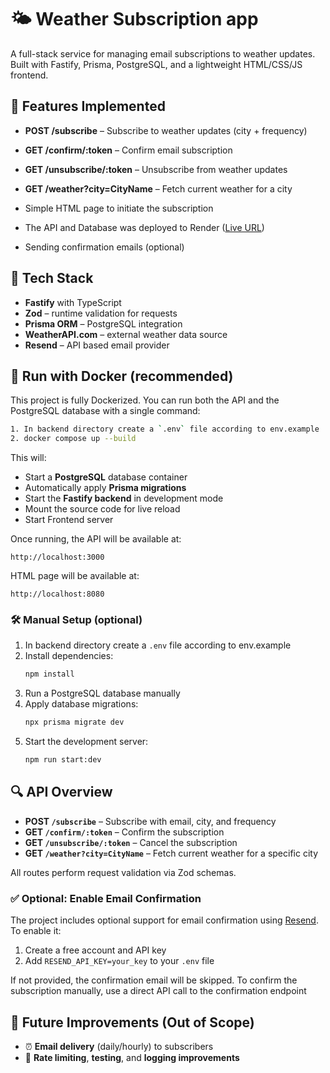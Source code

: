 # 🌤️ Weather Subscription app

A full-stack service for managing email subscriptions to weather updates.
Built with Fastify, Prisma, PostgreSQL, and a lightweight HTML/CSS/JS frontend.

## 🚀 Features Implemented

- **POST /subscribe** – Subscribe to weather updates (city + frequency)
- **GET /confirm/:token** – Confirm email subscription
- **GET /unsubscribe/:token** – Unsubscribe from weather updates
- **GET /weather?city=CityName** – Fetch current weather for a city

- Simple HTML page to initiate the subscription
- The API and Database was deployed to Render ([Live URL](https://weather-api.onrender.com))
- Sending confirmation emails (optional)
## 🧰 Tech Stack

- **Fastify** with TypeScript
- **Zod** – runtime validation for requests
- **Prisma ORM** – PostgreSQL integration
- **WeatherAPI.com** – external weather data source
- **Resend** – API based email provider

## 🐳 Run with Docker (recommended)

This project is fully Dockerized. You can run both the API and the PostgreSQL database with a single command:

```bash
1. In backend directory create a `.env` file according to env.example
2. docker compose up --build
```

This will:

- Start a **PostgreSQL** database container
- Automatically apply **Prisma migrations**
- Start the **Fastify backend** in development mode
- Mount the source code for live reload
- Start Frontend server

Once running, the API will be available at:

```
http://localhost:3000
```

HTML page will be available at:

```
http://localhost:8080
```

### 🛠 Manual Setup (optional)

1. In backend directory create a `.env` file according to env.example
2. Install dependencies:
   ```bash
   npm install
   ```
3. Run a PostgreSQL database manually
4. Apply database migrations:
   ```bash
   npx prisma migrate dev
   ```
5. Start the development server:
   ```bash
   npm run start:dev
   ```

## 🔍 API Overview

- **POST `/subscribe`** – Subscribe with email, city, and frequency
- **GET `/confirm/:token`** – Confirm the subscription
- **GET `/unsubscribe/:token`** – Cancel the subscription
- **GET `/weather?city=CityName`** – Fetch current weather for a specific city

All routes perform request validation via Zod schemas.


### ✅ Optional: Enable Email Confirmation

The project includes optional support for email confirmation using [Resend](https://resend.com/).  
To enable it:

1. Create a free account and API key
2. Add `RESEND_API_KEY=your_key` to your `.env` file

If not provided, the confirmation email will be skipped. To confirm the subscription manually, use a direct API call to the confirmation endpoint

## 🚧 Future Improvements (Out of Scope)

- ⏰ **Email delivery** (daily/hourly) to subscribers
- 🧪 **Rate limiting**, **testing**, and **logging improvements**
